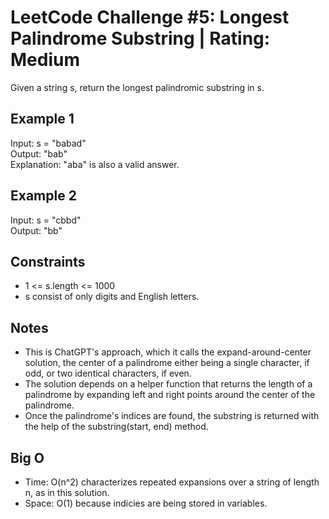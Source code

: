 # LeetCode Challenge #5: Longest Palindrome Substring | Rating: Medium

Given a string s, return the longest palindromic substring in s.

## Example 1

Input: s = "babad"  
Output: "bab"  
Explanation: "aba" is also a valid answer.

## Example 2

Input: s = "cbbd"  
Output: "bb"

## Constraints

- 1 <= s.length <= 1000
- s consist of only digits and English letters.

## Notes

- This is ChatGPT's approach, which it calls the expand-around-center solution, the center of a palindrome either being a single character, if odd, or two identical characters, if even.
- The solution depends on a helper function that returns the length of a palindrome by expanding left and right points around the center of the palindrome.
- Once the palindrome's indices are found, the substring is returned with the help of the substring(start, end) method.

## Big O

- Time: O(n^2) characterizes repeated expansions over a string of length n, as in this solution.
- Space: O(1) because indicies are being stored in variables.
